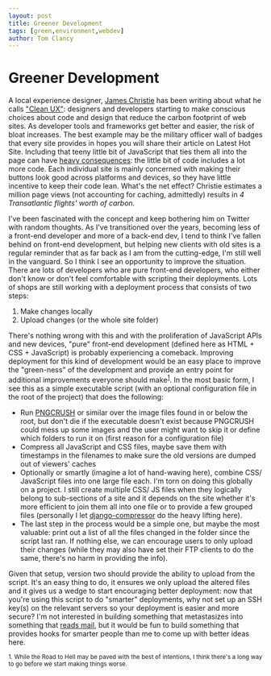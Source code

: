 ```yaml
---
layout: post
title: Greener Development
tags: [green,environment,webdev]
author: Tom Clancy
---
```


# Greener Development

A local experience designer, [James Christie](https://twitter.com/JC_UX) has been writing about what he calls ["Clean UX"](http://jcux.co.uk/cleanux/cleanux.html): designers and developers starting to make conscious choices about code and design that reduce the carbon footprint of web sites. As developer tools and frameworks get better and easier, the risk of bloat increases. The best example may be the military officer wall of badges that every site provides in hopes you will share their article on Latest Hot Site. Including that teeny little bit of JavaScript that ties them all into the page can have [heavy consequences](http://jcux.co.uk/cleanux/buttons.html): the little bit of code includes a lot more code. Each individual site is mainly concerned with making their buttons look good across platforms and devices, so they have little incentive to keep their code lean. What's the net effect? Christie estimates a million page views (not accounting for caching, admittedly) results in *4 Transatlantic flights' worth of carbon.*

I've been fascinated with the concept and keep bothering him on Twitter with random thoughts. As I've transitioned over the years, becoming less of a front-end developer and more of a back-end dev, I tend to think I've fallen behind on front-end development, but helping new clients with old sites is a regular reminder that as far back as I am from the cutting-edge, I'm still well in the vanguard. So I think I see an opportunity to improve the situation. There are lots of developers who are pure front-end developers, who either don't know or don't feel comfortable with scripting their deployments. Lots of shops are still working with a deployment process that consists of two steps:

1. Make changes locally
2. Upload changes (or the whole site folder)

There's nothing wrong with this and with the proliferation of JavaScript APIs and new devices, "pure" front-end development (defined here as HTML + CSS + JavaScript) is probably experiencing a comeback. Improving deployment for this kind of development would be an easy place to improve the "green-ness" of the development and provide an entry point for additional improvements everyone should make<sup><a href="#foot1">1</a></sup>. In the most basic form, I see this as a simple executable script (with an optional configuration file in the root of the project) that does the following:

* Run [PNGCRUSH](http://en.wikipedia.org/wiki/Pngcrush) or similar over the image files found in or below the root, but don't die if the executable doesn't exist because PNGCRUSH could mess up some images and the user might want to skip it or define which folders to run it on (first reason for a configuration file)
* Compress all JavaScript and CSS files, maybe save them with timestamps in the filenames to make sure the old versions are dumped out of viewers' caches
* Optionally or smartly (imagine a lot of hand-waving here), combine CSS/ JavaScript files into one large file each. I'm torn on doing this globally on a project. I still create multiple CSS/ JS files when they logically belong to sub-sections of a site and it depends on the site whether it's more efficient to join them all into one file or to provide a few grouped files (personally I let [django-compressor](http://django-compressor.readthedocs.org/en/latest/) do the heavy lifting here).
* The last step in the process would be a simple one, but maybe the most valuable: print out a list of all the files changed in the folder since the script last ran. If nothing else, we can encourage users to only upload their changes (while they may also have set their FTP clients to do the same, there's no harm in providing the info).

Given that setup, version two should provide the ability to upload from the script. It's an easy thing to do, it ensures we only upload the altered files and it gives us a wedge to start encouraging better deployment: now that you're using this script to do "smarter" deployments, why not set up an SSH key(s) on the relevant servers so your deployment is easier and more secure? I'm not interested in building something that metastasizes into something that [reads mail](http://en.wikipedia.org/wiki/Jamie_Zawinski#Zawinski.27s_law_of_software_envelopment), but it would be fun to build something that provides hooks for smarter people than me to come up with better ideas here.

<small id="foot1">1. While the Road to Hell may be paved with the best of intentions, I think there's a long way to go before we start making things worse.</small>
